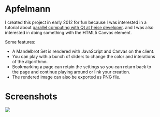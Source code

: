 # Apfelmann

I created this project in early 2012 for fun because I was interested in a tutorial about [parallel computing with Qt at heise developer](http://www.heise.de/developer/artikel/Parallelprogrammierung-mit-C-und-Qt-Teil-2-Bildsequenzen-parallel-berechnen-1433229.html).
and I was also interested in doing something with the HTML5 Canvas element.

Some features:

* A Mandelbrot Set is rendered with JavaScript and Canvas on the client.
* You can play with a bunch of sliders to change the color and interations of the algorithmn.
* Bookmarking a page can retain the settings so you can return back to the page and continue playing around or link your creation.
* The rendered image can also be exported as PNG file.

# Screenshots

![](https://raw.github.com/srad/Apfelmann/master/img/screenshot1.png)
